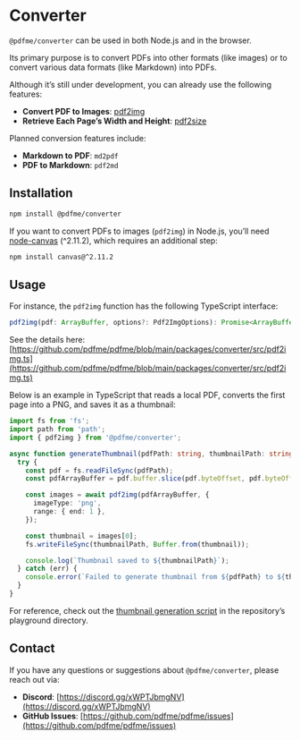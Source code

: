 # Converter

`@pdfme/converter` can be used in both Node.js and in the browser.  

Its primary purpose is to convert PDFs into other formats (like images) or to convert various data formats (like Markdown) into PDFs.

Although it’s still under development, you can already use the following features:

- **Convert PDF to Images**: [pdf2img](https://github.com/pdfme/pdfme/blob/main/packages/converter/src/pdf2img.ts)
- **Retrieve Each Page’s Width and Height**: [pdf2size](https://github.com/pdfme/pdfme/blob/main/packages/converter/src/pdf2size.ts)

Planned conversion features include:
- **Markdown to PDF**: `md2pdf`
- **PDF to Markdown**: `pdf2md`

## Installation

```bash
npm install @pdfme/converter
```

If you want to convert PDFs to images (`pdf2img`) in Node.js, you’ll need [node-canvas](https://github.com/Automattic/node-canvas) (^2.11.2), which requires an additional step:

```bash
npm install canvas@^2.11.2
```

## Usage

For instance, the `pdf2img` function has the following TypeScript interface:

```ts
pdf2img(pdf: ArrayBuffer, options?: Pdf2ImgOptions): Promise<ArrayBuffer[]>
```
See the details here:  
[https://github.com/pdfme/pdfme/blob/main/packages/converter/src/pdf2img.ts](https://github.com/pdfme/pdfme/blob/main/packages/converter/src/pdf2img.ts)

Below is an example in TypeScript that reads a local PDF, converts the first page into a PNG, and saves it as a thumbnail:

```ts
import fs from 'fs';
import path from 'path';
import { pdf2img } from '@pdfme/converter';

async function generateThumbnail(pdfPath: string, thumbnailPath: string): Promise<void> {
  try {
    const pdf = fs.readFileSync(pdfPath);
    const pdfArrayBuffer = pdf.buffer.slice(pdf.byteOffset, pdf.byteOffset + pdf.byteLength);

    const images = await pdf2img(pdfArrayBuffer, {
      imageType: 'png',
      range: { end: 1 },
    });

    const thumbnail = images[0];
    fs.writeFileSync(thumbnailPath, Buffer.from(thumbnail));

    console.log(`Thumbnail saved to ${thumbnailPath}`);
  } catch (err) {
    console.error(`Failed to generate thumbnail from ${pdfPath} to ${thumbnailPath}`, err);
  }
}
```

For reference, check out the [thumbnail generation script](https://github.com/pdfme/pdfme/blob/main/playground/scripts/generate-templates-thumbnail.js) in the repository’s playground directory.

## Contact

If you have any questions or suggestions about `@pdfme/converter`, please reach out via:

- **Discord**: [https://discord.gg/xWPTJbmgNV](https://discord.gg/xWPTJbmgNV)
- **GitHub Issues**: [https://github.com/pdfme/pdfme/issues](https://github.com/pdfme/pdfme/issues)